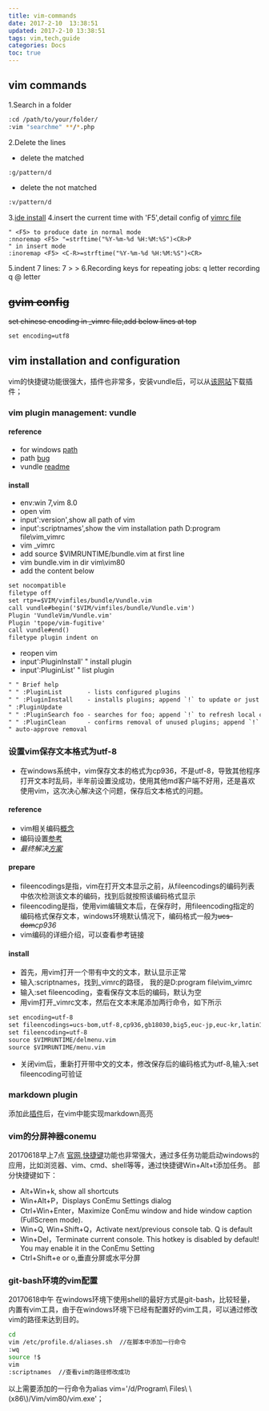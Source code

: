 ```yaml
---
title: vim-commands
date: 2017-2-10  13:38:51
updated: 2017-2-10 13:38:51
tags: vim,tech,guide
categories: Docs
toc: true
---
```


## vim commands 

1.Search in a folder
```bash
:cd /path/to/your/folder/
:vim "searchme" **/*.php
```

2.Delete the lines

- delete the matched
```bash
:g/pattern/d
```
- delete the not matched
```bash
:v/pattern/d
```
3.[ide install]( https://github.com/liuxd/VimIDE.git)
4.insert the current time with 'F5',detail config of [vimrc file](http://vim.wikia.com/wiki/Insert_current_date_or_time)
```vim(http://vim.wikia.com/wiki/Insert_current_date_or_time)
" <F5> to produce date in normal mode
:nnoremap <F5> "=strftime("%Y-%m-%d %H:%M:%S")<CR>P
" in insert mode
:inoremap <F5> <C-R>=strftime("%Y-%m-%d %H:%M:%S")<CR>
```
5.indent 7 lines:  7 > >
6.Recording keys for repeating jobs: q letter recording  q  @ letter



## ~~gvim config~~

~~set chinese encoding
in _vimrc file,add below lines at top~~ 
``` xml
set encoding=utf8
```
	
	
## vim installation and configuration

vim的快捷键功能很强大，插件也非常多，安装vundle后，可以从[该网站](http://vimawesome.com)下载插件；

### vim plugin management: vundle 

#### reference
- for windows [path](https://github.com/VundleVim/Vundle.vim/wiki/Vundle-for-Windows)
- path [bug](https://github.com/VundleVim/Vundle.vim/issues/753)
- vundle [readme](https://github.com/VundleVim/Vundle.vim)

#### install
- env:win 7,vim 8.0
- open vim
- input':version',show all path of vim
- input':scriptnames',show the vim installation path
 D:program file\vim\_vimrc
- vim _vimrc
- add  source $VIMRUNTIME/bundle.vim   at first line
- vim bundle.vim   in dir vim\vim80
- add the content below
``` xml  
set nocompatible              
filetype off                  
set rtp+=$VIM/vimfiles/bundle/Vundle.vim
call vundle#begin('$VIM/vimfiles/bundle/Vundle.vim')
Plugin 'VundleVim/Vundle.vim'
Plugin 'tpope/vim-fugitive'
call vundle#end()            
filetype plugin indent on    
```
- reopen vim
- input':PluginInstall'     " install plugin 
- input':PluginList'        " list plugin
``` xml
" " Brief help
" " :PluginList       - lists configured plugins
" " :PluginInstall    - installs plugins; append `!` to update or just
" :PluginUpdate
" " :PluginSearch foo - searches for foo; append `!` to refresh local cache
" " :PluginClean      - confirms removal of unused plugins; append `!` to
" auto-approve removal
```

### 设置vim保存文本格式为utf-8
- 在windows系统中，vim保存文本的格式为cp936，不是utf-8，导致其他程序打开文本时乱码，半年前设置没成功，使用其他md客户端不好用，还是喜欢使用vim，这次决心解决这个问题，保存后文本格式的问题。

#### reference
- vim相关编码[概念](http://edyfox.codecarver.org/html/vim_fileencodings_detection.html)
- 编码设置[参考](http://www.jianshu.com/p/2d814a4dacdd)
- *最终解决[方案](http://blog.csdn.net/david_xtd/article/details/7732650)*

#### prepare
- fileencodings是指，vim在打开文本显示之前，从fileencodings的编码列表中依次检测该文本的编码，找到后就按照该编码格式显示
- fileencoding是指，使用vim编辑文本后，在保存时，用fileencoding指定的编码格式保存文本，windows环境默认情况下，编码格式一般为~~ucs-dom~~*cp936*
- vim编码的详细介绍，可以查看参考链接	

#### install
- 首先，用vim打开一个带有中文的文本，默认显示正常
- 输入:scriptnames，找到_vimrc的路径， 我的是D:program file\vim\_vimrc
- 输入:set fileencoding，查看保存文本后的编码，默认为空
- 用vim打开_vimrc文本，然后在文本末尾添加两行命令，如下所示
``` xml
set encoding=utf-8
set fileencodings=ucs-bom,utf-8,cp936,gb18030,big5,euc-jp,euc-kr,latin1
set fileencoding=utf-8
source $VIMRUNTIME/delmenu.vim
source $VIMRUNTIME/menu.vim
```
- 关闭vim后，重新打开带中文的文本，修改保存后的编码格式为utf-8,输入:set fileencoding可验证

### markdown plugin
添加此[插件](http://vimawesome.com/plugin/vim-markdown-enchanted)后，在vim中能实现markdown高亮

### vim的分屏神器conemu
20170618早上7点
[官网](https://conemu.github.io),[快捷键](https://conemu.github.io/en/KeyboardShortcuts.html)功能也非常强大，通过多任务功能启动windows的应用，比如浏览器、vim、cmd、shell等等，通过快捷键Win+Alt+t添加任务。
部分快捷键如下：
- Alt+Win+k, show all shortcuts
- Win+Alt+P，Displays ConEmu Settings dialog
- Ctrl+Win+Enter，Maximize ConEmu window and hide window caption (FullScreen mode).
- Win+Q, Win+Shift+Q，Activate next/previous console tab. Q is default
- Win+Del，Terminate current console. This hotkey is disabled by default! You may enable it in the ConEmu Setting
- Ctrl+Shift+e or o,垂直分屏或水平分屏

### git-bash环境的vim配置
20170618中午
在windows环境下使用shell的最好方式是git-bash，比较轻量，内置有vim工具，由于在windows环境下已经有配置好的vim工具，可以通过修改vim的路径来达到目的。
``` bash
cd
vim /etc/profile.d/aliases.sh  //在脚本中添加一行命令
:wq
source !$
vim
:scriptnames  //查看vim的路径修改成功
```
以上需要添加的一行命令为alias vim='/d/Program\ Files\ \\(x86\\)/Vim/vim80/vim.exe'；


